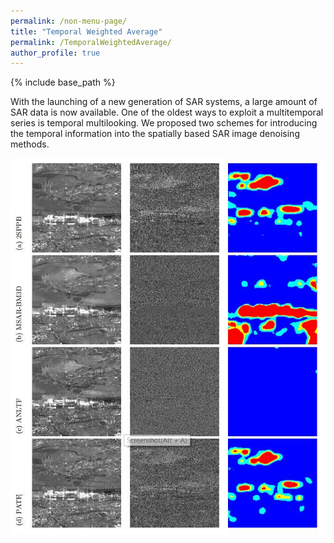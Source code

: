 ```yaml
---
permalink: /non-menu-page/
title: "Temporal Weighted Average"
permalink: /TemporalWeightedAverage/
author_profile: true
---
```


{% include base_path %}

With the launching of a new generation of SAR systems, a large amount of SAR data is now available. One of the oldest ways to exploit
a multitemporal series is temporal multilooking. We proposed two schemes for introducing the temporal information
into the spatially based SAR image denoising methods.

![changeAreaDetection](/images/TemporalWeightedAverage.jpg)
